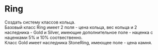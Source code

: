 # Ring
Создать систему классов кольца.  
Базовый класс Ring имеет 2 поля - цена кольца, вес кольца и 
2 наследника - Gold и Silver, имеющие дополнительное поле - наценка с наценками 5% и 10% соотвественно.  
Класс Gold имеет наследника StoneRing, имеющее поле - цена камня.
